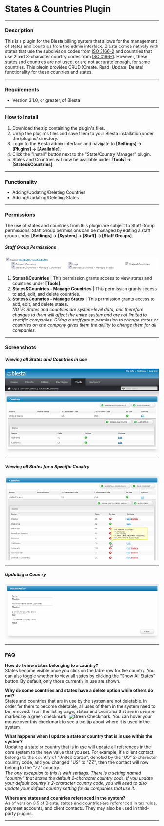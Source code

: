 # States & Countries Plugin
***

### Description
This is a plugin for the Blesta billing system that allows for the management of states and countries from the admin interface.
Blesta comes natively with states that use the subdivision codes from [ISO 3166-2](https://en.wikipedia.org/wiki/ISO_3166-2) and countries that use 2 and 3-character country codes from [ISO 3166-1](https://en.wikipedia.org/wiki/ISO_3166-1).
However, these states and countries are not used, or are not accurate enough, for some countries. This plugin provides CRUD (Create, Read, Update, Delete) functionality for these countries and states.
***

### Requirements
* Version 3.1.0, or greater, of Blesta
***

### How to Install
1. Download the zip containing the plugin's files.
2. Unzip the plugin's files and save them to your Blesta installation under the /plugins/ directory.
3. Login to the Blesta admin interface and navigate to __[Settings] -> [Plugins] -> [Available]__.
4. Click the "Install" button next to the "State/Country Manager" plugin.
5. States and Countries will now be available under __[Tools] -> [States&Countries]__.
***

### Functionality
* Adding/Updating/Deleting Countries
* Adding/Updating/Deleting States
***

### Permissions
The use of states and countries from this plugin are subject to Staff Group permissions. Staff Group permissions can be managed by editing a staff group under __[Settings] -> [System] -> [Staff] -> [Staff Groups]__.
##### Staff Group Permissions
![Staff Group Permissions](staff_group_permissions.png)

1. __States&Countries__ | This permission grants access to view states and countries under __[Tools]__.
2. __States&Countries - Manage Countries__ | This permission grants access to add, edit, and delete countries.
3. __States&Countries - Manage States__ | This permission grants access to add, edit, and delete states.  
_NOTE: States and countries are system-level data, and therefore changes to them will affect the entire system and are not limited to specific companies. Giving a staff group permission to change states or countries on one company gives them the ability to change them for all companies._
***

### Screenshots
##### Viewing all States and Countries _In Use_  
![Countries/States Listing](countries_list.png)
***
##### Viewing all States for a Specific Country  
![States for a Specific Country](state_in_use.png)  
***
##### Updating a Country  
![Updating a Country](update_country.png)  
***

### FAQ
__How do I view states belonging to a country?__  
States become visible once you click on the table row for the country. You can also toggle whether to view all states by clicking the "Show All States" button. By default, only those currently in use are shown.

__Why do some countries and states have a delete option while others do not?__  
States and countries that are in use by the system are not deletable. In order for them to become deletable, all uses of them in the system need to be removed. From the listing page, states and countries that are in use are marked by a green checkmark: ![Green Checkmark](http://famfamfam.com/lab/icons/silk/icons/accept.png). You can hover your mouse over this checkmark to see a tooltip about where it is used in the system.

__What happens when I update a state or country that is in use within the system?__  
Updating a state or country that is in use will update all references in the core system to the new value that you set. For example, if a client contact belongs to the country of "United States", denoted by the "US" 2-character country code, and you changed "US" to "ZZ", then the contact will now belong to the "ZZ" country.  
_The only exception to this is with settings. There is a setting named "country" that stores the default 2-character country code. If you update your default country's 2-character country code, you will need to also update your default country setting for all companies that use it._

__Where are states and countries referenced in the system?__  
As of version 3.5 of Blesta, states and countries are referenced in tax rules, payment accounts, and client contacts. They may also be used in third-party plugins.
***
